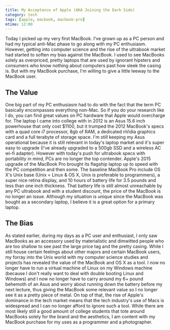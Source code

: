 ```yaml
---
title: My Acceptance of Apple (AKA Joining the Dark Side)
category: tech
tags: [apple, macbook, macbook-pro]
mtime: 12:00
---
```


Today I picked up my very first MacBook. I've grown up as a PC person and had my typical anti-Mac phase to go along with my PC enthusiasm. However, getting into computer science and the rise of the ultrabook market had started to soften my bias against the MacBook. I used to see MacBooks solely as overpriced, pretty laptops that are used by ignorant hipsters and consumers who know nothing about computers past how sleek the casing is. But with my MacBook purchase, I'm willing to give a little leeway to the MacBook user.

## The Value

One big part of my PC enthusiasm had to do with the fact that the term PC
basically encompasses everything non-Mac. So if you do your research like I do,
you can find great values on PC hardware that Apple would overcharge for. The
laptop I came into college with in 2012 is an Asus 15.6 inch powerhouse that
only cost $1100, but it trumped the 2012 MacBook's specs with a quad core i7
processor, 8gb of RAM, a dedicated nVidia graphics card and a full terabyte of
storage space. I'm still keeping my Asus operational because it is still
relevant in today's laptop market and it's super easy to upgrade (I've already
upgraded to a 500gb SSD and a wireless AC wi-fi adapter). However with today's
push for ultrabook specs with portability in mind, PCs are no longer the top
contender. Apple's 2015 upgrade of the MacBook Pro brought its flagship laptop
up to speed with the PC competition and then some. The baseline MacBook Pro
include OS X's Unix base (Unix = Linux & OS X, Unix is preferable to
programmers), a super nice retina display, and 10 hours of battery life for 3.5
pounds and less than one inch thickness. That battery life is still almost
unreachable by any PC ultrabook and with a student discount, the price of the
MacBook is no longer an issue. Although my situation is unique since the MacBook
was bought as a secondary laptop, I believe it is a great option for a primary
laptop.

## The Bias

As stated earlier, during my days as a PC user and enthusiast, I only saw
MacBooks as an accessory used by materialistic and dimwitted people who are too
shallow to see past the large price tag and the pretty casing. While I still
house certain feelings about other majors and certain MacBook users, my forray
into the Unix world with my computer science studies and projects has revealed
the value of the MacBook and OS X as a tool. I now no longer have to run a
virtual machine of Linux on my Windows machine (because I don't really want to
deal with double booting Linux and Windows) and I now no longer have to carry
around my 6+ pound behemoth of an Asus and worry about running down the battery
before my next lecture, thus giving the MacBook some relevant value so I no
longer see it as a pretty piece of metal. On top of that, the rise of Apple's
dominance in the tech market means that the tech industry's use of Macs is
widespread and I can no longer afford to ignore such a tool. While there are
most likely still a good amount of college students that tote around MacBooks
solely for the brand and the aesthetics, I am content with my MacBook purchase
for my uses as a programmer and a photographer.
